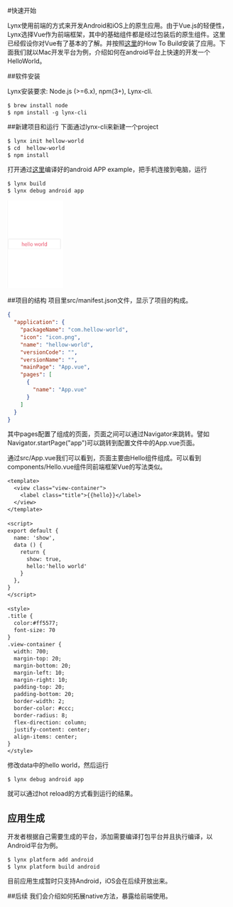 #快速开始

Lynx使用前端的方式来开发Android和iOS上的原生应用。由于Vue.js的轻便性，Lynx选择Vue作为前端框架，其中的基础组件都是经过包装后的原生组件。这里已经假设你对Vue有了基本的了解。并按照[这里](how-to-build.md)的How To Build安装了应用。下面我们就以Mac开发平台为例，介绍如何在android平台上快速的开发一个HelloWorld。

##软件安装

Lynx安装要求: Node.js (>=6.x), npm(3+), Lynx-cli.

```shell
$ brew install node
$ npm install -g lynx-cli
```

##新建项目和运行
下面通过lynx-cli来新建一个project

```shell
$ lynx init hellow-world
$ cd  hellow-world
$ npm install
```
打开通过[这里](how-to-build.md)编译好的android APP example，把手机连接到电脑，运行

```shell
$ lynx build
$ lynx debug android app 
```
<img src="./images/hello.png" width = "25%"/>


##项目的结构
项目里src/manifest.json文件，显示了项目的构成。

```json
{
  "application": {
    "packageName": "com.hellow-world",
    "icon": "icon.png",
    "name": "hellow-world",
    "versionCode": "",
    "versionName": "",
    "mainPage": "App.vue",
    "pages": [
      {
        "name": "App.vue"
      }
    ]
  }
}

```
其中pages配置了组成的页面，页面之间可以通过Navigator来跳转。譬如Navigator.startPage("app")可以跳转到配置文件中的App.vue页面。

通过src/App.vue我们可以看到，页面主要由Hello组件组成。可以看到components/Hello.vue组件同前端框架Vue的写法类似。

```vue
<template>
  <view class="view-container">
    <label class="title">{{hello}}</label>
  </view>
</template>

<script>
export default {
  name: 'show',
  data () {
    return {
      show: true,
      hello:'hello world'
    }
  },
}
</script>

<style>
.title {
  color:#ff5577;
  font-size: 70
}
.view-container {
  width: 700;
  margin-top: 20;
  margin-bottom: 20;
  margin-left: 10;
  margin-right: 10;
  padding-top: 20;
  padding-bottom: 20;
  border-width: 2;
  border-color: #ccc;
  border-radius: 8;
  flex-direction: column;
  justify-content: center;
  align-items: center;
}
</style>
```
修改data中的hello world，然后运行

```shell
$ lynx debug android app
```
就可以通过hot reload的方式看到运行的结果。

## 应用生成

开发者根据自己需要生成的平台，添加需要编译打包平台并且执行编译，以Android平台为例。 

```shell
$ lynx platform add android
$ lynx platform build android
```

目前应用生成暂时只支持Android，iOS会在后续开放出来。

##后续
我们会介绍如何拓展native方法，暴露给前端使用。
